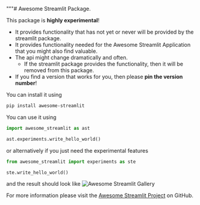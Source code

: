 """# Awesome Streamlit Package.

This package is **highly experimental**!

- It provides functionality that has not yet or never will be provided
by the streamlit package.
- It provides functionality needed for the Awesome Streamlit Application
that you might also find valuable.
- The api might change dramatically and often.
  - If the streamlit package provides the functionality, then it will be removed from this package.
- If you find a version that works for you, then please **pin the version number**!

You can install it using

```bash
pip install awesome-streamlit
```

You can use it using

```python
import awesome_streamlit as ast

ast.experiments.write_hello_world()
```

or alternatively if you just need the experimental features

```python
from awesome_streamlit import experiments as ste

ste.write_hello_world()
```

and the result should look like ![Awesome Streamlit Gallery](https://cdn.rawgit.com/sindresorhus/awesome/d7305f38d29fed78fa85652e3a63e154dd8e8829/media/badge.svg)

For more information please visit the [Awesome Streamlit Project](https://github.com/MarcSkovMadsen/awesome-streamlit) on GitHub.
